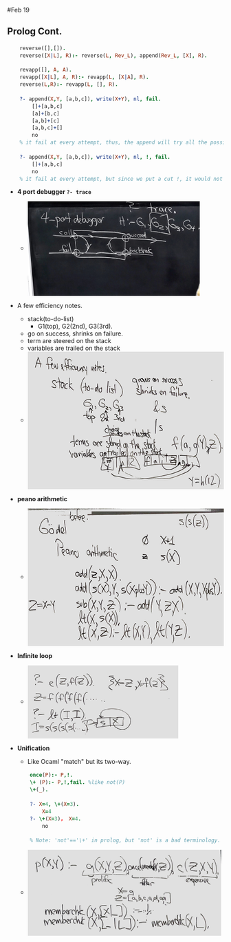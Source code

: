 #Feb 19
## Prolog Cont.

```Prolog
    reverse([],[]).
    reverse([X|L], R):- reverse(L, Rev_L), append(Rev_L, [X], R).

    revapp([], A, A).
    revapp([X|L], A, R):- revapp(L, [X|A], R).
    reverse(L,R):- revapp(L, [], R).

    ?- append(X,Y, [a,b,c]), write(X+Y), nl, fail.
        []+[a,b,c]
        [a]+[b,c]
        [a,b]+[c]
        [a,b,c]+[]
        no
    % it fail at every attempt, thus, the append will try all the possible of append.

    ?- append(X,Y, [a,b,c]), write(X+Y), nl, !, fail.
        []+[a,b,c]
        no
    % it fail at every attempt, but since we put a cut !, it would not backtrack, and only write one time.
```

* **4 port debugger ```?- trace```**
    * <img src="./pic/week7-4port_debugger.jpg" width = "400" height = "220" align=center />

* A few efficiency notes.
    * stack(to-do-list)
        * G1(top), G2(2nd), G3(3rd).
    * go on success, shrinks on failure.
    * term are steered on the stack
    * variables are trailed on the stack
    * <img src="./pic/week7-efficiency.jpg" width = "550" height = "320" align=center />
* **peano arithmetic**
    * <img src="./pic/week7-peano_arithmetic.jpg" width = "550" height = "320" align=center />

* **Infinite loop**
    * <img src="./pic/week7-prolog_infinite_loop.jpg" width = "350" height = "170" align=center />


* **Unification**
    * Like Ocaml "match" but its two-way.

    ```prolog
        once(P):- P,!.
        \+ (P):- P,!,fail. %like not(P)
        \+(_).

        ?- X=4, \+(X=3).
            X=4
        ?- \+(X=3)， X=4.
            no

        % Note: 'not'=='\+' in prolog, but 'not' is a bad terminology.
    ```
    * <img src="./pic/week7-member_function.jpg" width = "450" height = "200" align=center />


